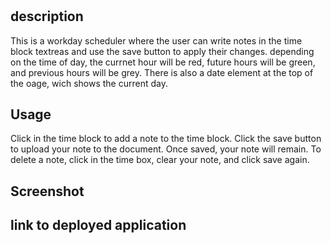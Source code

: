 # <Workday-Planner>

## description 

This is a workday scheduler where the user can write notes in the time block textreas and use the save button to apply their changes. depending on the time of day, the currnet hour will be red, future hours will be green, and previous hours will be grey. There is also a date element at the top of the oage, wich shows the current day.

## Usage 

Click in the time block to add a note to the time block. Click the save button to upload your note to the document. Once saved, your note will remain. To delete a note, click in the time box, clear your note, and click save again. 

## Screenshot

## link to deployed application